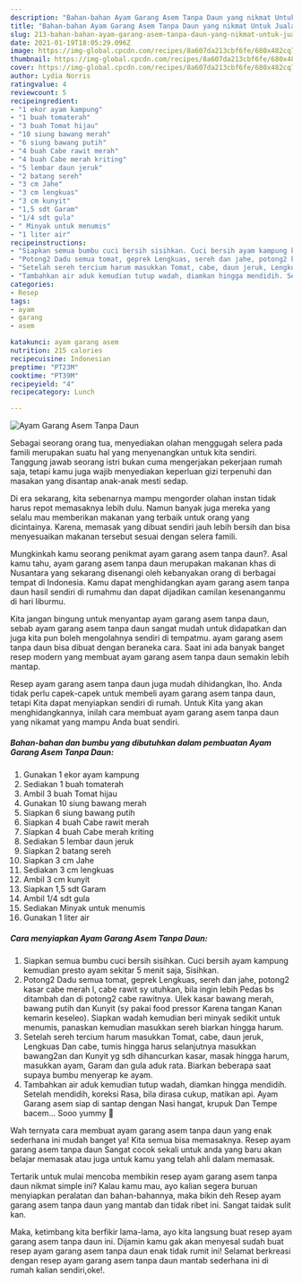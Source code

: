 ```yaml
---
description: "Bahan-bahan Ayam Garang Asem Tanpa Daun yang nikmat Untuk Jualan"
title: "Bahan-bahan Ayam Garang Asem Tanpa Daun yang nikmat Untuk Jualan"
slug: 213-bahan-bahan-ayam-garang-asem-tanpa-daun-yang-nikmat-untuk-jualan
date: 2021-01-19T18:05:29.096Z
image: https://img-global.cpcdn.com/recipes/8a607da213cbf6fe/680x482cq70/ayam-garang-asem-tanpa-daun-foto-resep-utama.jpg
thumbnail: https://img-global.cpcdn.com/recipes/8a607da213cbf6fe/680x482cq70/ayam-garang-asem-tanpa-daun-foto-resep-utama.jpg
cover: https://img-global.cpcdn.com/recipes/8a607da213cbf6fe/680x482cq70/ayam-garang-asem-tanpa-daun-foto-resep-utama.jpg
author: Lydia Norris
ratingvalue: 4
reviewcount: 5
recipeingredient:
- "1 ekor ayam kampung"
- "1 buah tomaterah"
- "3 buah Tomat hijau"
- "10 siung bawang merah"
- "6 siung bawang putih"
- "4 buah Cabe rawit merah"
- "4 buah Cabe merah kriting"
- "5 lembar daun jeruk"
- "2 batang sereh"
- "3 cm Jahe"
- "3 cm lengkuas"
- "3 cm kunyit"
- "1,5 sdt Garam"
- "1/4 sdt gula"
- " Minyak untuk menumis"
- "1 liter air"
recipeinstructions:
- "Siapkan semua bumbu cuci bersih sisihkan. Cuci bersih ayam kampung kemudian presto ayam sekitar 5 menit saja, Sisihkan."
- "Potong2 Dadu semua tomat, geprek Lengkuas, sereh dan jahe, potong2 kasar cabe merah l, cabe rawit sy utuhkan, bila ingin lebih Pedas bs ditambah dan di potong2 cabe rawitnya. Ulek kasar bawang merah, bawang putih dan Kunyit (sy pakai food pressor Karena tangan Kanan kemarin keseleo). Siapkan wadah kemudian beri minyak sedikit untuk menumis, panaskan kemudian masukkan sereh biarkan hingga harum."
- "Setelah sereh tercium harum masukkan Tomat, cabe, daun jeruk, Lengkuas Dan cabe, tumis hingga harus selanjutnya masukkan bawang2an dan Kunyit yg sdh dihancurkan kasar, masak hingga harum, masukkan ayam, Garam dan gula aduk rata. Biarkan beberapa saat supaya bumbu menyerap ke ayam."
- "Tambahkan air aduk kemudian tutup wadah, diamkan hingga mendidih. Setelah mendidih, koreksi Rasa, bila dirasa cukup, matikan api. Ayam Garang asem siap di santap dengan Nasi hangat, krupuk Dan Tempe bacem... Sooo yummy 🤤"
categories:
- Resep
tags:
- ayam
- garang
- asem

katakunci: ayam garang asem 
nutrition: 215 calories
recipecuisine: Indonesian
preptime: "PT23M"
cooktime: "PT39M"
recipeyield: "4"
recipecategory: Lunch

---
```



![Ayam Garang Asem Tanpa Daun](https://img-global.cpcdn.com/recipes/8a607da213cbf6fe/680x482cq70/ayam-garang-asem-tanpa-daun-foto-resep-utama.jpg)

Sebagai seorang orang tua, menyediakan olahan menggugah selera pada famili merupakan suatu hal yang menyenangkan untuk kita sendiri. Tanggung jawab seorang istri bukan cuma mengerjakan pekerjaan rumah saja, tetapi kamu juga wajib menyediakan keperluan gizi terpenuhi dan masakan yang disantap anak-anak mesti sedap.

Di era  sekarang, kita sebenarnya mampu mengorder olahan instan tidak harus repot memasaknya lebih dulu. Namun banyak juga mereka yang selalu mau memberikan makanan yang terbaik untuk orang yang dicintainya. Karena, memasak yang dibuat sendiri jauh lebih bersih dan bisa menyesuaikan makanan tersebut sesuai dengan selera famili. 



Mungkinkah kamu seorang penikmat ayam garang asem tanpa daun?. Asal kamu tahu, ayam garang asem tanpa daun merupakan makanan khas di Nusantara yang sekarang disenangi oleh kebanyakan orang di berbagai tempat di Indonesia. Kamu dapat menghidangkan ayam garang asem tanpa daun hasil sendiri di rumahmu dan dapat dijadikan camilan kesenanganmu di hari liburmu.

Kita jangan bingung untuk menyantap ayam garang asem tanpa daun, sebab ayam garang asem tanpa daun sangat mudah untuk didapatkan dan juga kita pun boleh mengolahnya sendiri di tempatmu. ayam garang asem tanpa daun bisa dibuat dengan beraneka cara. Saat ini ada banyak banget resep modern yang membuat ayam garang asem tanpa daun semakin lebih mantap.

Resep ayam garang asem tanpa daun juga mudah dihidangkan, lho. Anda tidak perlu capek-capek untuk membeli ayam garang asem tanpa daun, tetapi Kita dapat menyiapkan sendiri di rumah. Untuk Kita yang akan menghidangkannya, inilah cara membuat ayam garang asem tanpa daun yang nikamat yang mampu Anda buat sendiri.

<!--inarticleads1-->

##### Bahan-bahan dan bumbu yang dibutuhkan dalam pembuatan Ayam Garang Asem Tanpa Daun:

1. Gunakan 1 ekor ayam kampung
1. Sediakan 1 buah tomaterah
1. Ambil 3 buah Tomat hijau
1. Gunakan 10 siung bawang merah
1. Siapkan 6 siung bawang putih
1. Siapkan 4 buah Cabe rawit merah
1. Siapkan 4 buah Cabe merah kriting
1. Sediakan 5 lembar daun jeruk
1. Siapkan 2 batang sereh
1. Siapkan 3 cm Jahe
1. Sediakan 3 cm lengkuas
1. Ambil 3 cm kunyit
1. Siapkan 1,5 sdt Garam
1. Ambil 1/4 sdt gula
1. Sediakan  Minyak untuk menumis
1. Gunakan 1 liter air




<!--inarticleads2-->

##### Cara menyiapkan Ayam Garang Asem Tanpa Daun:

1. Siapkan semua bumbu cuci bersih sisihkan. Cuci bersih ayam kampung kemudian presto ayam sekitar 5 menit saja, Sisihkan.
1. Potong2 Dadu semua tomat, geprek Lengkuas, sereh dan jahe, potong2 kasar cabe merah l, cabe rawit sy utuhkan, bila ingin lebih Pedas bs ditambah dan di potong2 cabe rawitnya. Ulek kasar bawang merah, bawang putih dan Kunyit (sy pakai food pressor Karena tangan Kanan kemarin keseleo). Siapkan wadah kemudian beri minyak sedikit untuk menumis, panaskan kemudian masukkan sereh biarkan hingga harum.
1. Setelah sereh tercium harum masukkan Tomat, cabe, daun jeruk, Lengkuas Dan cabe, tumis hingga harus selanjutnya masukkan bawang2an dan Kunyit yg sdh dihancurkan kasar, masak hingga harum, masukkan ayam, Garam dan gula aduk rata. Biarkan beberapa saat supaya bumbu menyerap ke ayam.
1. Tambahkan air aduk kemudian tutup wadah, diamkan hingga mendidih. Setelah mendidih, koreksi Rasa, bila dirasa cukup, matikan api. Ayam Garang asem siap di santap dengan Nasi hangat, krupuk Dan Tempe bacem... Sooo yummy 🤤




Wah ternyata cara membuat ayam garang asem tanpa daun yang enak sederhana ini mudah banget ya! Kita semua bisa memasaknya. Resep ayam garang asem tanpa daun Sangat cocok sekali untuk anda yang baru akan belajar memasak atau juga untuk kamu yang telah ahli dalam memasak.

Tertarik untuk mulai mencoba membikin resep ayam garang asem tanpa daun nikmat simple ini? Kalau kamu mau, ayo kalian segera buruan menyiapkan peralatan dan bahan-bahannya, maka bikin deh Resep ayam garang asem tanpa daun yang mantab dan tidak ribet ini. Sangat taidak sulit kan. 

Maka, ketimbang kita berfikir lama-lama, ayo kita langsung buat resep ayam garang asem tanpa daun ini. Dijamin kamu gak akan menyesal sudah buat resep ayam garang asem tanpa daun enak tidak rumit ini! Selamat berkreasi dengan resep ayam garang asem tanpa daun mantab sederhana ini di rumah kalian sendiri,oke!.

